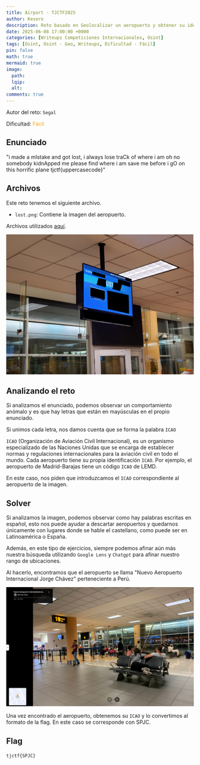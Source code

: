```yaml
---
title: Airport - TJCTF2025
author: Kesero
description: Reto basado en Geolocalizar un aeropuerto y obtener su identificación ICAO
date: 2025-06-08 17:00:00 +0000
categories: [Writeups Competiciones Internacionales, Osint]
tags: [Osint, Osint - Geo, Writeups, Dificultad - Fácil]
pin: false
math: true
mermaid: true
image:
  path: 
  lqip: 
  alt: 
comments: true
---
```

Autor del reto: `Segal`

Dificultad: <font color=orange>Fácil</font>

## Enunciado

"i made a mIstake and got lost, i always lose traCk of where i am oh no somebody kidnApped me please find where i am save me before i gO on this horrific plane tjctf{uppercasecode}"

## Archivos

Este reto tenemos el siguiente archivo.

- `lost.png`: Contiene la imagen del aeropuerto.

Archivos utilizados [aquí](https://github.com/k3sero/Blog_Content/tree/main/Competiciones_Internacionales_Writeups/2025/tjctf2025/osint/airport).

![lost](https://raw.githubusercontent.com/k3sero/Blog_Content/refs/heads/main/Competiciones_Internacionales_Writeups/2025/tjctf2025/osint/airport/lost.png)

## Analizando el reto

Si analizamos el enunciado, podemos observar un comportamiento anómalo  y es que hay letras que están en mayúsculas en el propio enunciado.

Si unimos cada letra, nos damos cuenta que se forma la palabra `ICAO`

`ICAO` (Organización de Aviación Civil Internacional), es un organismo especializado de las Naciones Unidas que se encarga de establecer normas y regulaciones internacionales para la aviación civil en todo el mundo. Cada aeropuerto tiene su propia identificación `ICAO`. Por ejemplo, el aeropuerto de Madrid-Barajas tiene un código `ICAO` de LEMD.

En este caso, nos piden que introduzcamos el `ICAO` correspondiente al aeropuerto de la imagen.

## Solver

Si analizamos la imagen, podemos observar como hay palabras escritas en español, esto nos puede ayudar a descartar aeropuertos y quedarnos únicamente con lugares donde se hable el castellano, como puede ser en Latinoamérica o España.

Además, en este tipo de ejercicios, siempre podemos afinar aún más nuestra búsqueda utilizando `Google Lens` y `Chatgpt` para afinar nuestro rango de ubicaciones.

Al hacerlo, encontramos que el aeropuerto se llama "Nuevo Aeropuerto Internacional Jorge Chávez" perteneciente a Perú.

![find](https://raw.githubusercontent.com/k3sero/Blog_Content/refs/heads/main/Competiciones_Internacionales_Writeups/2025/tjctf2025/osint/airport/aereopuerto%20peru.png)

Una vez encontrado el aeropuerto, obtenemos su `ICAO` y lo convertimos al formato de la flag. En este caso se corresponde con SPJC.

## Flag
`tjctf{SPJC}`
